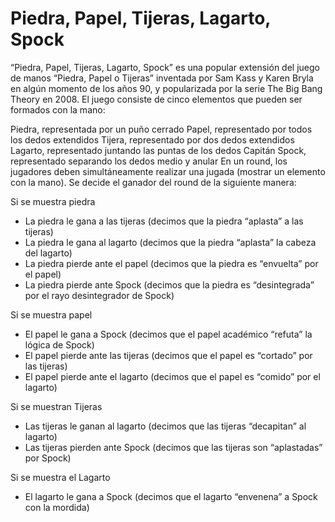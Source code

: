 # Piedra, Papel, Tijeras, Lagarto, Spock

“Piedra, Papel, Tijeras, Lagarto, Spock” es una popular
extensión del juego de manos “Piedra, Papel o Tijeras”
inventada por Sam Kass y Karen Bryla en algún momento
de los años 90, y popularizada por la serie The Big Bang
Theory en 2008. El juego consiste de cinco elementos que
pueden ser formados con la mano:

Piedra, representada por un puño cerrado
Papel, representado por todos los dedos
extendidos
Tijera, representado por dos dedos extendidos
Lagarto, representado juntando las puntas de los
dedos
Capitán Spock, representado separando los dedos medio y anular
En un round, los jugadores deben simultáneamente realizar una jugada (mostrar un elemento con la
mano). Se decide el ganador del round de la siguiente manera:

Si se muestra piedra
- La piedra le gana a las tijeras (decimos que la piedra “aplasta” a las tijeras)
- La piedra le gana al lagarto (decimos que la piedra “aplasta” la cabeza del lagarto)
- La piedra pierde ante el papel (decimos que la piedra es “envuelta” por el papel)
- La piedra pierde ante Spock (decimos que la piedra es “desintegrada” por el rayo
desintegrador de Spock)

Si se muestra papel
- El papel le gana a Spock (decimos que el papel académico “refuta” la lógica de Spock)
- El papel pierde ante las tijeras (decimos que el papel es “cortado” por las tijeras)
- El papel pierde ante el lagarto (decimos que el papel es “comido” por el lagarto)

Si se muestran Tijeras
- Las tijeras le ganan al lagarto (decimos que las tijeras “decapitan” al lagarto)
- Las tijeras pierden ante Spock (decimos que las tijeras son “aplastadas” por Spock)

Si se muestra el Lagarto
- El lagarto le gana a Spock (decimos que el lagarto “envenena” a Spock con la mordida)